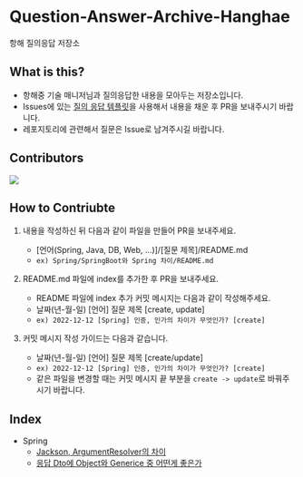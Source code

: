 # Question-Answer-Archive-Hanghae
항해 질의응답 저장소

## What is this?
- 항해중 기술 매니저님과 질의응답한 내용을 모아두는 저장소입니다.
- Issues에 있는 [질의 응답 템플릿](https://github.com/yanJuicy/Question-Answer-Archive-Hanghae/issues/2)을 사용해서 내용을 채운 후 PR을 보내주시기 바랍니다.
- 레포지토리에 관련해서 질문은 Issue로 남겨주시길 바랍니다.

## Contributors
<a href="https://github.com/yanJuicy/Question-Answer-Archive-Hanghae/graphs/contributors">
  <img src="https://contrib.rocks/image?repo=yanJuicy/Question-Answer-Archive-Hanghae" />
</a>


## How to Contriubte
1. 내용을 작성하신 뒤 다음과 같이 파일을 만들어 PR을 보내주세요.
    - [언어(Spring, Java, DB, Web, ...)]/[질문 제목]/README.md
    - `ex) Spring/SpringBoot와 Spring 차이/README.md`

2. README.md 파일에 index를 추가한 후 PR을 보내주세요.
    - README 파일에 index 추가 커밋 메시지는 다음과 같이 작성해주세요.
    - 날짜(년-월-일) [언어] 질문 제목 [create, update]
    - `ex) 2022-12-12 [Spring] 인증, 인가의 차이가 무엇인가? [create]`

3. 커밋 메시지 작성 가이드는 다음과 같습니다.
    - 날짜(년-월-일) [언어] 질문 제목 [create/update]
    - `ex) 2022-12-12 [Spring] 인증, 인가의 차이가 무엇인가? [create]`
    - 같은 파일을 변경할 때는 커밋 메시지 끝 부분을 `create -> update`로 바꿔주시기 바랍니다.

## Index
- Spring
  - [Jackson, ArgumentResolver의 차이](https://github.com/yanJuicy/Question-Answer-Archive-Hanghae/tree/main/Spring/Jackson%EA%B3%BC%20ArgumentReolver%EC%9D%98%20%EC%B0%A8%EC%9D%B4)
  - [응답 Dto에 Object와 Generice 중 어떤게 좋은가](https://github.com/yanJuicy/Question-Answer-Archive-Hanghae/tree/main/Spring/%EC%9D%91%EB%8B%B5%20Dto%EC%97%90%20Object%EC%99%80%20Generice%20%EC%A4%91%20%EC%96%B4%EB%96%A4%EA%B2%8C%20%EC%A2%8B%EC%9D%80%EA%B0%80)
